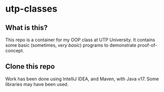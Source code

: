 # utp-classes
## What is this?
This repo is a container for my OOP class at UTP University. It contains some basic (sometimes, *very basic*) programs to demonstrate proof-of-concept.
## Clone this repo
Work has been done using IntelliJ IDEA, and Maven, with Java v17. Some libraries may have been used.
